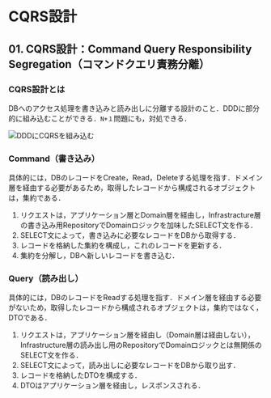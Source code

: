 # CQRS設計

## 01. CQRS設計：Command Query Responsibility Segregation（コマンドクエリ責務分離）

### CQRS設計とは

DBへのアクセス処理を書き込みと読み出しに分離する設計のこと．DDDに部分的に組み込むことができる．```N+１```問題にも，対処できる．

![DDDにCQRSを組み込む](https://raw.githubusercontent.com/Hiroki-IT/tech-notebook/master/images/DDDにCQRSを組み込む.png)



### Command（書き込み）

具体的には，DBのレコードをCreate，Read，Deleteする処理を指す．ドメイン層を経由する必要があるため，取得したレコードから構成されるオブジェクトは，集約である．

1. リクエストは，アプリケーション層とDomain層を経由し，Infrastracture層の書き込み用RepositoryでDomainロジックを加味したSELECT文を作る．
2. SELECT文によって，書き込みに必要なレコードをDBから取得する．
3. レコードを格納した集約を構成し，これのレコードを更新する．
4. 集約を分解し，DBへ新しいレコードを書き込む．



### Query（読み出し）

具体的には，DBのレコードをReadする処理を指す．ドメイン層を経由する必要がないため，取得したレコードから構成されるオブジェクトは，集約ではなく，DTOである．

1. リクエストは，アプリケーション層を経由し（Domain層は経由しない），Infrastructure層の読み出し用のRepositoryでDomainロジックとは無関係のSELECT文を作る．
2. SELECT文によって，読み出しに必要なレコードをDBから取り出す．
3. レコードを格納したDTOを構成する．
4. DTOはアプリケーション層を経由し，レスポンスされる．